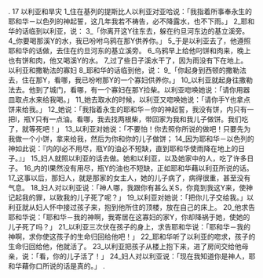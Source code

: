 . 17 
以利亚和旱灾 
1_住在基列的提斯比人以利亚对亚哈说：「我指着所事奉永生的耶和华－以色列的神起誓，这几年我若不祷告，必不降露水，也不下雨。」 2_耶和华的话临到以利亚，说： 3_「你离开这Y往东去，躲在约旦河东边的基立溪旁。 4_你要喝那溪Y的水，我已吩咐乌鸦在那Y供养你。」 5_于是以利亚去了，他遵照耶和华的话做，去住在约旦河东的基立溪旁。 6_乌鸦早上给他叼饼和肉来，晚上也有饼和肉，他又喝溪Y的水。 7_过了些日子溪水干了，因为雨没有下在地上。 
以利亚和撒勒法的寡妇 
8_耶和华的话临到他，说： 9_「你起身到西顿的撒勒法去，住在那Y，看哪，我已吩咐那Y的一个寡妇供养你。」 10_以利亚就起身往撒勒法去。他到了城门，看哪，有一个寡妇在那Y捡柴。以利亚唿唤她说：「请你用器皿取点水来给我喝。」 11_她去取水的时候，以利亚又唿唤她说：「请你手Y也拿点饼来给我。」 12_她说：「我指着永生的耶和华－你的神起誓，我没有饼，内只有一把I，瓶Y只有一点油。看哪，我去找两根柴，带回家为我和我儿子做饼。我们吃了，就等死吧！」 13_以利亚对她说：「不要怕！你去照你所说的做吧！只要先为我做一个小饼，拿来给我，然后为你和你的儿子做饼； 14_因为耶和华－以色列的神如此说：『内的I必不用尽，瓶Y的油必不短缺，直到耶和华使雨降在地上的日子。』」 15_妇人就照以利亚的话去做。她和以利亚，以及她家中的人，吃了许多日子。 16_内的I果然没有用尽，瓶Y的油也不短缺，正如耶和华藉以利亚所说的话。 
17_这事以后，那妇人，就是那家的女主人，她的儿子病了，病得很重，甚至没有气息。 18_妇人对以利亚说：「神人哪，我跟你有甚么关S，你竟到我这Y来，使神记起我的罪，以致我的儿子死了呢？」 19_以利亚对她说：「把你儿子交给我。」以利亚就从妇人怀中接过孩子来，抱到他所住的顶楼，放在自己的床上。 20_他求告耶和华说：「耶和华－我的神啊，我寄居在这寡妇的家Y，你却降祸于她，使她的儿子死了吗？」 21_以利亚三次伏在孩子的身上，求告耶和华说：「耶和华－我的神啊，求你使这孩子的生命归回给他吧！」 22_耶和华听了以利亚的唿求，孩子的生命归回给他，他就活了。 23_以利亚把孩子从楼上抱下来，进了房间交给他母亲，说：「看，你的儿子活了！」 24_妇人对以利亚说：「现在我知道你是神人，耶和华藉你口所说的话是真的。」 
  .